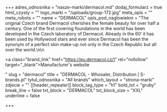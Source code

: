 +++
adres_odnosnika = "nasze-marki/dermacol.md"
dodaj_formularz = true
html_czysty = ""
logo_marki = "/uploads/group-172.jpg"
meta_opis = ""
meta_robots = ""
name = "DERMACOL"
opis_pod_naglowiekm = "The original Czech brand Dermacol cherishes the female beauty for over half a century. One of the first covering foundations in the world has been developed in the Czech laboratory of Dermacol. Already in the 60‘ it has been used by Hollywood stars and ever since Dermacol has been the synonym of a perfect skin make-up not only in the Czech Republic but all over the world.\n\n    <p><a class=\"brand_link\" href=\"https://eu.dermacol.cz/\" rel=\"nofollow\" target=\"_blank\">Manufacturer's website</a></p>"
slug = "dermacol"
title = "DERMACOL - Whosaler, Distribution | S-brands.pl"
tytul_odnosnika = "All brands"
which_layout = "strona-marki"
zdjecie = ""
[[header_repeater]]
block_tag_type = "h1"
bold_txt = "gruby"
break_line = false
txt_block = "DERMACOL"
txt_block_size = "XXL"
underline = false

+++
